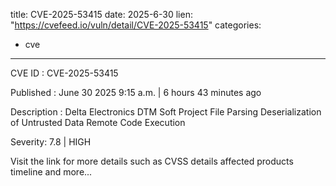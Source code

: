 
title: CVE-2025-53415
date: 2025-6-30
lien: "https://cvefeed.io/vuln/detail/CVE-2025-53415"
categories:
  - cve
---

CVE ID : CVE-2025-53415

Published :  June 30
2025
9:15 a.m. | 6 hours
43 minutes ago

Description : Delta Electronics DTM Soft Project File Parsing Deserialization of Untrusted Data Remote Code Execution

Severity: 7.8 | HIGH

Visit the link for more details
such as CVSS details
affected products
timeline
and more...
